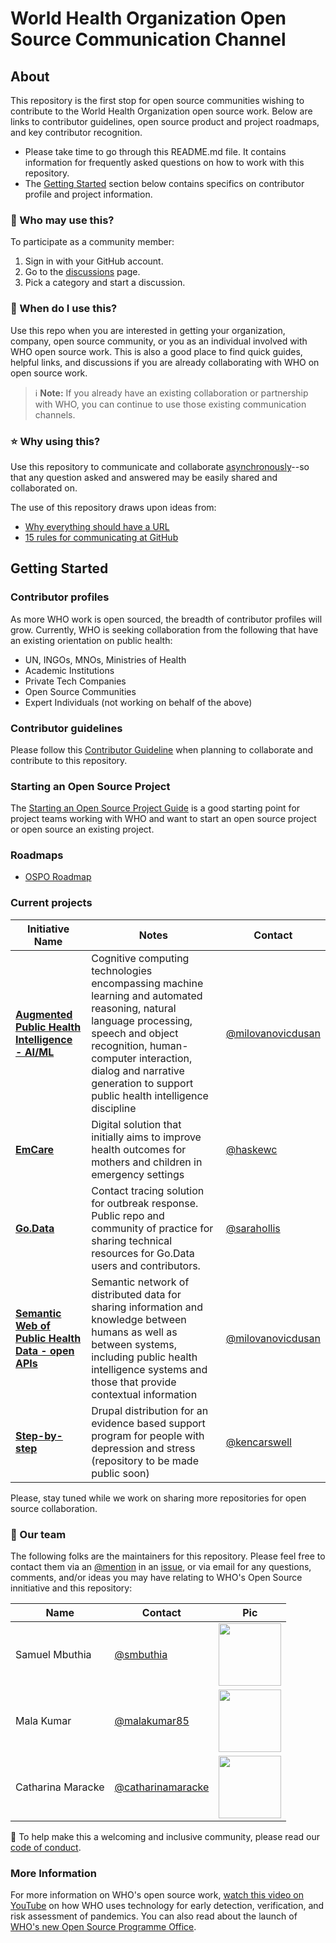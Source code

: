 # World Health Organization Open Source Communication Channel 

## About 

This repository is the first stop for open source communities wishing to contribute to the World Health Organization open source work. Below are links to contributor guidelines, open source product and project roadmaps, and key contributor recognition. 

- Please take time to go through this README.md file. It contains information for frequently asked questions on how to work with this repository.
- The [Getting Started](#getting-started) section below contains specifics on contributor profile and project information.

### 👤 Who may use this? 

To participate as a community member:

1. Sign in with your GitHub account.
2. Go to the [discussions](https://github.com/WorldHealthOrganization/open-source-communication-channel/discussions) page.
3. Pick a category and start a discussion.

### 🤔 When do I use this? 

Use this repo when you are interested in getting your organization, company, open source community, or you as an individual involved with WHO open source work. This is also a good place to find quick guides, helpful links, and discussions if you are already collaborating with WHO on open source work.

> ℹ **Note:** If you already have an existing collaboration or partnership with WHO, you can continue to use those existing communication channels.

### ⭐️ Why using this? 

Use this repository to communicate and collaborate [asynchronously](https://ben.balter.com/2014/11/06/rules-of-communicating-at-github/#1-prefer-asynchronous-communication)--so that any question asked and answered may be easily shared and collaborated on.

The use of this repository draws upon ideas from:

- [Why everything should have a URL](https://ben.balter.com/2015/11/12/why-urls/)
- [15 rules for communicating at GitHub](https://ben.balter.com/2014/11/06/rules-of-communicating-at-github/)

## Getting Started 

### Contributor profiles 

As more WHO work is open sourced, the breadth of contributor profiles will grow. Currently, WHO is seeking collaboration from the following that have an existing orientation on public health:

- UN, INGOs, MNOs, Ministries of Health
- Academic Institutions
- Private Tech Companies
- Open Source Communities
- Expert Individuals (not working on behalf of the above)

### Contributor guidelines 

Please follow this [Contributor Guideline](CONTRIBUTING.md) when planning to collaborate and contribute to this repository.

### Starting an Open Source Project 

 The [Starting an Open Source Project Guide](docs/guidance/starting_open_source_project.md) is a good starting point for project teams working with WHO and want to start an open source project or open source an existing project.

### Roadmaps 

- [OSPO Roadmap](https://github.com/WorldHealthOrganization/open-source-communication-channel/projects/3)

### Current projects 

Initiative Name | Notes | Contact
------------    | ----- | -----
**[Augmented Public Health Intelligence - AI/ML](https://portal.who.int/eios/Login?returnurl=%2feios%2f)** | Cognitive computing technologies encompassing machine learning and automated reasoning, natural language processing, speech and object recognition, human-computer interaction, dialog and narrative generation to support public health intelligence discipline | [@milovanovicdusan](https://github.com/milovanovicdusan)
**[EmCare](https://argusgit.argusoft.com/who-public/emcare/-/blob/developer/README.md)** | Digital solution that initially aims to improve health outcomes for mothers and children in emergency settings | [@haskewc](https://github.com/haskewc)
**[Go.Data](https://github.com/WorldHealthOrganization/godata)** | Contact tracing solution for outbreak response. Public repo and community of practice for sharing technical resources for Go.Data users and contributors. | [@sarahollis](https://github.com/sarahollis)
**[Semantic Web of Public Health Data - open APIs](https://www.epi-brain.com/)** | Semantic network of distributed data for sharing information and knowledge between humans as well as between systems, including public health intelligence systems and those that provide contextual information | [@milovanovicdusan](https://github.com/milovanovicdusan)
**[Step-by-step](https://github.com/WorldHealthOrganization/step-by-step-digital)** | Drupal distribution for an evidence based support program for people with depression and stress (repository to be made public soon) | [@kencarswell](https://github.com/kencarswell)

Please, stay tuned while we work on sharing more repositories for open source collaboration.

### 👥 Our team 

The following folks are the maintainers for this repository. Please feel free to contact them via an [@mention](https://docs.github.com/github/writing-on-github/basic-writing-and-formatting-syntax#mentioning-people-and-teams) in an [issue](https://github.com/WorldHealthOrganization/open-source-communication-channel/issues/new), or via email for any questions, comments, and/or ideas you may have relating to WHO's Open Source innitiative and this repository:

| Name              | Contact    | Pic                           
| --------------    | ---------- | ----------------------------- 
| Samuel Mbuthia    | [@smbuthia](https://github.com/smbuthia) | <img src="https://avatars.githubusercontent.com/smbuthia?s=100" width="100" />
| Mala Kumar | [@malakumar85](https://github.com/malakumar85) | <img src="https://avatars.githubusercontent.com/malakumar85?s=100" width="100" />
| Catharina Maracke | [@catharinamaracke](https://github.com/catharinamaracke) | <img src="https://avatars.githubusercontent.com/catharinamaracke?s=100" width="100" />

💖 To help make this a welcoming and inclusive community, please read our [code of conduct](https://github.com/WorldHealthOrganization/open-source-communication-channel/blob/main/CODE_OF_CONDUCT.md).


### More Information 

For more information on WHO's open source work, [watch this video on YouTube](https://www.youtube.com/watch?v=clm5Ee6O_4o) on how WHO uses technology for early detection, verification, and risk assessment of pandemics. You can also read about the launch of [WHO's new Open Source Programme Office](https://socialimpact.github.com/insights/world-health-organization-OSPO-launch/).
